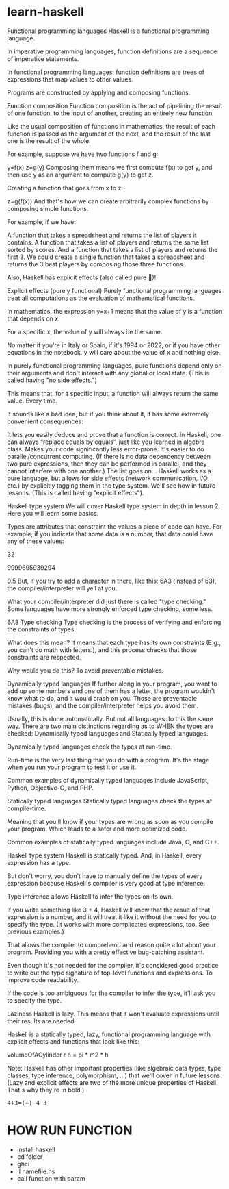 # learn-haskell
Functional programming languages
Haskell is a functional programming language.

In imperative programming languages, function definitions are a sequence of imperative statements.

In functional programming languages, function definitions are trees of expressions that map values to other values.

Programs are constructed by applying and composing functions.

Function composition
Function composition is the act of pipelining the result of one function, to the input of another, creating an entirely new function

Like the usual composition of functions in mathematics, the result of each function is passed as the argument of the next, and the result of the last one is the result of the whole.

For example, suppose we have two functions f and g:

y=f(x)
z=g(y)
Composing them means we first compute f(x) to get y, and then use y as an argument to compute g(y) to get z.

Creating a function that goes from x to z:

z=g(f(x))
And that's how we can create arbitrarily complex functions by composing simple functions.

For example, if we have:

A function that takes a spreadsheet and returns the list of players it contains.
A function that takes a list of players and returns the same list sorted by scores.
And a function that takes a list of players and returns the first 3.
We could create a single function that takes a spreadsheet and returns the 3 best players by composing those three functions.

Also, Haskell has explicit effects (also called pure 👼)!

Explicit effects (purely functional)
Purely functional programming languages treat all computations as the evaluation of mathematical functions.

In mathematics, the expression y=x+1 means that the value of y is a function that depends on x.

For a specific x, the value of y will always be the same.

No matter if you're in Italy or Spain, if it's 1994 or 2022, or if you have other equations in the notebook. y will care about the value of x and nothing else.

In purely functional programming languages, pure functions depend only on their arguments and don't interact with any global or local state. (This is called having "no side effects.")

This means that, for a specific input, a function will always return the same value. Every time.

It sounds like a bad idea, but if you think about it, it has some extremely convenient consequences:

It lets you easily deduce and prove that a function is correct.
In Haskell, one can always “replace equals by equals”, just like you learned in algebra class.
Makes your code significantly less error-prone.
It's easier to do parallel/concurrent computing. (If there is no data dependency between two pure expressions, then they can be performed in parallel, and they cannot interfere with one another.)
The list goes on...
Haskell works as a pure language, but allows for side effects (network communication, I/O, etc.) by explicitly tagging them in the type system. We'll see how in future lessons. (This is called having "explicit effects").

Haskell type system
We will cover Haskell type system in depth in lesson 2. Here you will learn some basics.

Types are attributes that constraint the values a piece of code can have. For example, if you indicate that some data is a number, that data could have any of these values:

  32

  9999695939294

  0.5
But, if you try to add a character in there, like this: 6A3 (instead of 63), the compiler/interpreter will yell at you.

What your compiler/interpreter did just there is called "type checking." Some languages have more strongly enforced type checking, some less.

  6A3
Type checking
Type checking is the process of verifying and enforcing the constraints of types.

What does this mean? It means that each type has its own constraints (E.g., you can't do math with letters.), and this process checks that those constraints are respected.

Why would you do this? To avoid preventable mistakes.

Dynamically typed languages
If further along in your program, you want to add up some numbers and one of them has a letter, the program wouldn't know what to do, and it would crash on you. Those are preventable mistakes (bugs), and the compiler/interpreter helps you avoid them.

Usually, this is done automatically. But not all languages do this the same way. There are two main distinctions regarding as to WHEN the types are checked: Dynamically typed languages and Statically typed languages.

Dynamically typed languages check the types at run-time.

Run-time is the very last thing that you do with a program. It's the stage when you run your program to test it or use it.

Common examples of dynamically typed languages include JavaScript, Python, Objective-C, and PHP.

Statically typed languages
Statically typed languages check the types at compile-time.

Meaning that you'll know if your types are wrong as soon as you compile your program. Which leads to a safer and more optimized code.

Common examples of statically typed languages include Java, C, and C++.

Haskell type system
Haskell is statically typed. And, in Haskell, every expression has a type.

But don't worry, you don't have to manually define the types of every expression because Haskell's compiler is very good at type inference.

Type inference allows Haskell to infer the types on its own.

If you write something like 3 + 4, Haskell will know that the result of that expression is a number, and it will treat it like it without the need for you to specify the type. (It works with more complicated expressions, too. See previous examples.)

That allows the compiler to comprehend and reason quite a lot about your program. Providing you with a pretty effective bug-catching assistant.

Even though it's not needed for the compiler, it's considered good practice to write out the type signature of top-level functions and expressions. To improve code readability.

If the code is too ambiguous for the compiler to infer the type, it'll ask you to specify the type.

Laziness
Haskell is lazy. This means that it won't evaluate expressions until their results are needed

Haskell is a statically typed, lazy, functional programming language with explicit effects and functions that look like this:

volumeOfACylinder r h = pi * r^2 * h

Note: Haskell has other important properties (like algebraic data types, type classes, type inference, polymorphism, ...) that we'll cover in future lessons.
(Lazy and explicit effects are two of the more unique properties of Haskell. That's why they're in bold.)
<pre>
4+3=(+) 4 3
</pre>
# HOW RUN FUNCTION
- install haskell
- cd folder
- ghci
- :l namefile.hs
- call function with param


